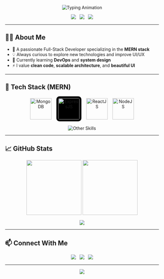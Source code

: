<!-- Stylish GitHub Profile README -->

<!-- Typing Animation Header -->
<p align="center">
  <img src="https://readme-typing-svg.herokuapp.com?font=Fira+Code&size=24&pause=1000&color=00BFFF&center=true&vCenter=true&width=1000&lines=Hi+there%2C+I'm+Hariprasath+%F0%9F%91%8B;MERN+Stack+Developer+%7C+Full-Stack+Engineer;Building+Clean+and+Modern+Web+Apps" alt="Typing Animation">
</p>

<!-- Social Media Badges -->
<p align="center">
  <a href="https://github.com/Madhan-785"><img src="https://img.shields.io/github/followers/Madhan-785?label=Follow&style=social" /></a>
  &nbsp;
  <a href="mailto:yourmail@example.com"><img src="https://img.shields.io/badge/Gmail-D14836?style=flat&logo=gmail&logoColor=white"/></a>
  &nbsp;
  <a href="https://www.linkedin.com/in/YOUR-LINKEDIN"><img src="https://img.shields.io/badge/LinkedIn-0A66C2?style=flat&logo=linkedin&logoColor=white"/></a>
</p>

---

## 🧑‍💻 About Me

- 🎯 A passionate Full-Stack Developer specializing in the **MERN stack**
- 💡 Always curious to explore new technologies and improve UI/UX
- 🧠 Currently learning **DevOps** and **system design**
- ⚡ I value **clean code**, **scalable architecture**, and **beautiful UI**

---

## 🚀 Tech Stack (MERN)

<p align="center">
  <img src="https://img.icons8.com/color/96/000000/mongodb.png" alt="MongoDB" height="70"/>
  &nbsp;&nbsp;
  <img src="https://upload.wikimedia.org/wikipedia/commons/6/64/Expressjs.png" alt="ExpressJS" height="70" style="background-color:#000; border-radius:10px; padding:6px;" />
  &nbsp;&nbsp;
  <img src="https://img.icons8.com/color/96/000000/react-native.png" alt="ReactJS" height="70"/>
  &nbsp;&nbsp;
  <img src="https://img.icons8.com/color/96/000000/nodejs.png" alt="NodeJS" height="70"/>
</p>


<p align="center">
  <img src="https://skillicons.dev/icons?i=html,css,javascript,tailwind,bootstrap,git,github,vscode" alt="Other Skills" />
</p>

---

## 📈 GitHub Stats

<p align="center">
  <img src="https://github-readme-stats.vercel.app/api?username=Madhan-785&show_icons=true&theme=radical&hide_border=false&border_radius=10" height="180px" />
  <img src="https://github-readme-streak-stats.herokuapp.com?user=Madhan-785&theme=radical&hide_border=false&border_radius=10" height="180px" />
</p>

<p align="center">
  <img src="https://github-readme-stats.vercel.app/api/top-langs/?username=Madhan-785&layout=compact&theme=radical&hide_border=false&border_radius=10" />
</p>

---

## 📫 Connect With Me

<p align="center">
  <a href="mailto:yourmail@example.com"><img src="https://img.shields.io/badge/Gmail-D14836?style=for-the-badge&logo=gmail&logoColor=white" /></a>
  &nbsp;
  <a href="https://www.linkedin.com/in/YOUR-LINKEDIN"><img src="https://img.shields.io/badge/LinkedIn-0A66C2?style=for-the-badge&logo=linkedin&logoColor=white" /></a>
  &nbsp;
  <a href="https://github.com/Madhan-785"><img src="https://img.shields.io/badge/GitHub-100000?style=for-the-badge&logo=github&logoColor=white" /></a>
</p>

---

<p align="center">
  <img src="https://capsule-render.vercel.app/api?type=waving&color=00BFFF&height=100&section=footer"/>
</p>
